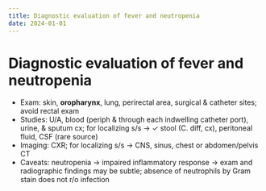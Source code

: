 ```yaml
---
title: Diagnostic evaluation of fever and neutropenia
date: 2024-01-01
---
```

# Diagnostic evaluation of fever and neutropenia

- Exam: skin, **oropharynx**, lung, perirectal area, surgical & catheter sites; avoid rectal exam
- Studies: U/A, blood (periph & through each indwelling catheter port), urine, & sputum cx; for localizing s/s → ✓ stool (C. diff, cx), peritoneal fluid, CSF (rare source)
- Imaging: CXR; for localizing s/s → CNS, sinus, chest or abdomen/pelvis CT
- Caveats: neutropenia → impaired inflammatory response → exam and radiographic findings may be subtle; absence of neutrophils by Gram stain does not r/o infection
